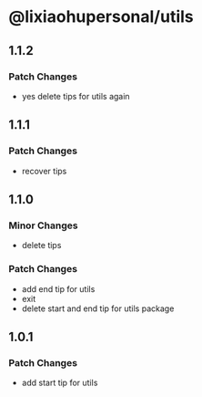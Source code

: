 # @lixiaohupersonal/utils

## 1.1.2

### Patch Changes

- yes delete tips for utils again

## 1.1.1

### Patch Changes

- recover tips

## 1.1.0

### Minor Changes

- delete tips

### Patch Changes

- add end tip for utils
- exit
- delete start and end tip for utils package

## 1.0.1

### Patch Changes

- add start tip for utils

